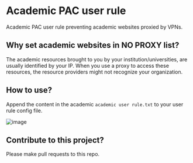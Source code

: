 # Academic PAC user rule
Academic PAC user rule preventing academic websites proxied by VPNs.

## Why set academic websites in NO PROXY list?

The academic resources brought to you by your institution/universities, are usually identified by your IP. When you use a proxy to access these resources, the resource providers might not recognize your organization.

## How to use?
Append the content in the academic `academic user rule.txt` to your user rule config file.

![image](https://s1.ax1x.com/2020/06/17/NAIIXj.md.png)

## Contribute to this project?
Please make pull requests to this repo.
